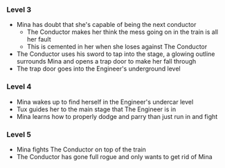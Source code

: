 ### Level 3
- Mina has doubt that she's capable of being the next conductor
    - The Conductor makes her think the mess going on in the train is all her fault
    - This is cemented in her when she loses against The Conductor
- The Conductor uses his sword to tap into the stage, a glowing outline surrounds Mina and opens a trap door to make her fall through
- The trap door goes into the Engineer's underground level

### Level 4
- Mina wakes up to find herself in the Engineer's undercar level
- Tux guides her to the main stage that The Engineer is in
- Mina learns how to properly dodge and parry than just run in and fight

### Level 5
- Mina fights The Conductor on top of the train
- The Conductor has gone full rogue and only wants to get rid of Mina